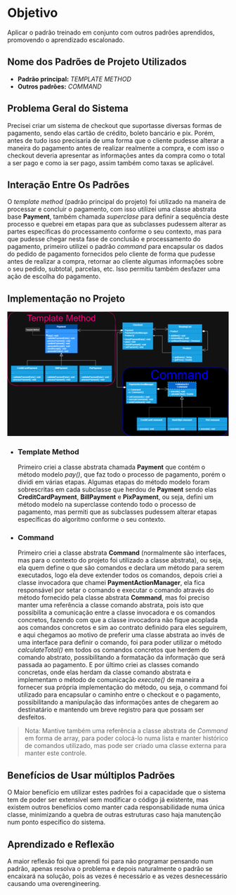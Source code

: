 # Objetivo
Aplicar o padrão treinado em conjunto com outros padrões aprendidos, promovendo o aprendizado escalonado.

## Nome dos Padrões de Projeto Utilizados

+ **Padrão principal:** *TEMPLATE METHOD*
+  **Outros padrões:** *COMMAND*

## Problema Geral do Sistema

Precisei criar um sistema de checkout que suportasse diversas formas de pagamento, sendo elas cartão de crédito,
boleto bancário e pix. Porém, antes de tudo isso precisaria de uma forma que o cliente pudesse alterar a maneira do pagamento
antes de realizar realmente a compra, e com isso o checkout deveria apresentar as informações antes da compra como o total a ser pago
e como ia ser pago, assim também como taxas se aplicável.

## Interação Entre Os Padrões

 O *template method* (padrão principal do projeto) foi utilizado na maneira de processar e concluir o pagamento, com isso 
utilizei uma classe abstrata base **Payment**, também chamada *superclase* para definir a sequência deste processo e quebrei
em etapas para que as subclasses pudessem alterar as partes específicas do processamento conforme o seu contexto, mas para que
pudesse chegar nesta fase de conclusão e processamento do pagamento, primeiro utilizei o padrão *command* para encapsular
os dados do pedido de pagamento fornecidos pelo cliente de forma que pudesse antes de realizar a compra, retornar ao cliente
algumas informações sobre o seu pedido, subtotal, parcelas, etc. Isso permitiu também desfazer uma ação de escolha do pagamento.

## Implementação no Projeto

![diagrama do projeto](TemplateMethod-Command.png)

+ ### Template Method 
    Primeiro criei a classe abstrata chamada **Payment** que contém o método modelo *pay()*, que faz todo o processo de pagamento, 
porém o dividi em várias etapas. Algumas etapas do método modelo foram sobrescritas em cada subclasse que herdou de **Payment** sendo elas 
**CreditCardPayment**, **BillPayment** e **PixPayment**, ou seja, defini um método modelo na superclasse contendo todo o 
processo de pagamento, mas permiti que as subclasses pudessem alterar etapas específicas do algoritmo conforme o seu contexto.

+ ### Command
    Primeiro criei a classe abstrata **Command** (normalmente são interfaces, mas para o contexto do projeto foi utilizado a classe abstrata), 
ou seja, ela quem define o que são comandos e declara um método para serem executados, logo ela deve extender todos os comandos, 
depois criei a classe invocadora que chamei **PaymentActionManager**, ela fica responsável por setar o comando e executar o comando
através do método fornecido pela classe abstrata **Command**, mas foi preciso manter uma referência a classe comando abstrata, pois
isto que possibilita a comunicação entre a classe invocadora e os comandos concretos, fazendo com que a classe invocadora 
não fique acoplada aos comandos concretos e sim ao contrato definido para eles seguirem, e aqui chegamos ao motivo de preferir uma 
classe abstrata ao invés de uma interface para definir o comando, foi para poder utilizar o método *calculateTotal()* em todos
os comandos concretos que herdem do comando abstrato, possibilitando a formatação da informação que será passada ao pagamento.
E por último criei as classes comando concretas, onde elas herdam da classe comando abstrata e implementam o método de comunicação
*execute()* de maneira a fornecer sua própria implementação do método, ou seja, o command foi utilizado para encapsular 
o caminho entre o checkout e o pagamento, possibilitando a manipulação das informações antes de chegarem ao destinatário e mantendo
um breve registro para que possam ser desfeitos.
 > Nota: Mantive também uma referência a classe abstrata de *Command* em forma de array, para poder colocá-lo numa lista e manter
> histórico de comandos utilizado, mas pode ser criado uma classe externa para manter este controle.

## Benefícios de Usar múltiplos Padrões 

O Maior benefício em utilizar estes padrões foi a capacidade que o sistema tem de poder ser extensível sem modificar o
código já existente, mas existem outros benefícios como manter cada responsabilidade numa única classe, minimizando a quebra de outras
estruturas caso haja manutenção num ponto específico do sistema.

## Aprendizado e Reflexão

A maior reflexão foi que aprendi foi para não programar pensando num padrão, apenas resolva o problema e depois naturalmente o padrão se encaixará na
solução, pois as vezes é necessário e as vezes desnecessário causando uma overengineering.